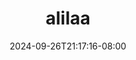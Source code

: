 --- 
title: "alilaa"
description: "  bokeh alilaa simontok    "
date: 2024-09-26T21:17:16-08:00
file_code: "y9fy7ru0qwyl"
draft: false
cover: "uy4wp9l9fbx784as.jpg"
tags: ["alilaa", "bokep-indo", "bokep-viral", "bokep-ig"]
length: 1702
fld_id: "1482982"
foldername: "Alilaa"
categories: ["Alilaa"]
views: 0
---